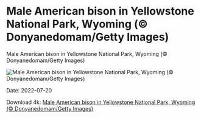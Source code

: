 # Male American bison in Yellowstone National Park, Wyoming (© Donyanedomam/Getty Images)

Male American bison in Yellowstone National Park, Wyoming (© Donyanedomam/Getty Images)

![Male American bison in Yellowstone National Park, Wyoming (© Donyanedomam/Getty Images)](https://bing.com/th?id=OHR.YellowstoneBison_EN-US2891320959_UHD.jpg&w=1024&h=576)

Date: 2022-07-20

Download 4k: [Male American bison in Yellowstone National Park, Wyoming (© Donyanedomam/Getty Images)](https://bing.com/th?id=OHR.YellowstoneBison_EN-US2891320959_UHD.jpg)

